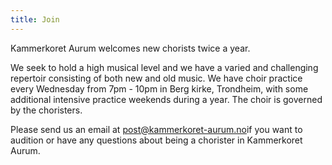 ```yaml
---
title: Join
---
```

Kammerkoret Aurum welcomes new chorists twice a year.

W﻿e seek to hold a high musical level and we have a varied and challenging repertoir consisting of both new and old music. We have choir practice every Wednesday from 7pm - 10pm in Berg kirke, Trondheim, with some additional intensive practice weekends during a year. The choir is governed by the choristers.

P﻿lease send us an email at [post@kammerkoret-aurum.no](mailto:post@kammerkoret-aurum.no)if you want to audition or have any questions about being a chorister in Kammerkoret Aurum.